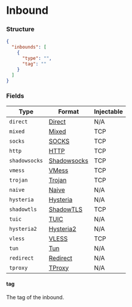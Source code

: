 # Inbound

### Structure

```json
{
  "inbounds": [
    {
      "type": "",
      "tag": ""
    }
  ]
}
```

### Fields

| Type          | Format                        | Injectable |
|---------------|-------------------------------|------------|
| `direct`      | [Direct](./direct/)           | N/A        |
| `mixed`       | [Mixed](./mixed/)             | TCP        |
| `socks`       | [SOCKS](./socks/)             | TCP        |
| `http`        | [HTTP](./http/)               | TCP        |
| `shadowsocks` | [Shadowsocks](./shadowsocks/) | TCP        |
| `vmess`       | [VMess](./vmess/)             | TCP        |
| `trojan`      | [Trojan](./trojan/)           | TCP        |
| `naive`       | [Naive](./naive/)             | N/A        |
| `hysteria`    | [Hysteria](./hysteria/)       | N/A        |
| `shadowtls`   | [ShadowTLS](./shadowtls/)     | TCP        |
| `tuic`        | [TUIC](./tuic/)               | N/A        |
| `hysteria2`   | [Hysteria2](./hysteria2/)     | N/A        |
| `vless`       | [VLESS](./vless/)             | TCP        |
| `tun`         | [Tun](./tun/)                 | N/A        |
| `redirect`    | [Redirect](./redirect/)       | N/A        |
| `tproxy`      | [TProxy](./tproxy/)           | N/A        |

#### tag

The tag of the inbound.